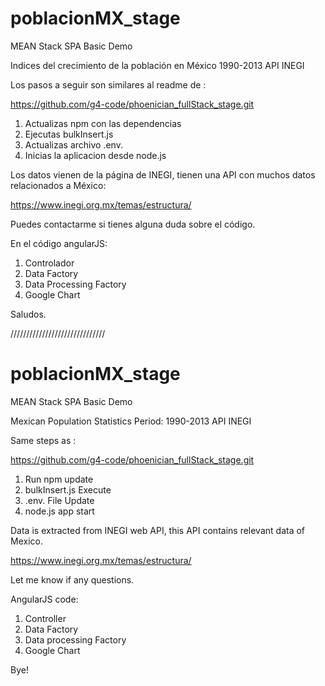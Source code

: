 # poblacionMX_stage
MEAN Stack SPA Basic Demo

Indices del crecimiento de la población en México 1990-2013 API INEGI

Los pasos a seguir son similares al readme de :

https://github.com/g4-code/phoenician_fullStack_stage.git

1) Actualizas npm con las dependencias
2) Ejecutas bulkInsert.js
3) Actualizas archivo .env.
4) Inicias la aplicacion desde node.js

Los datos vienen de la página de INEGI, tienen una API con muchos datos relacionados a México:

https://www.inegi.org.mx/temas/estructura/

Puedes contactarme si tienes alguna duda sobre el código.

En el código angularJS:
1) Controlador
2) Data Factory
3) Data Processing Factory
4) Google Chart

Saludos.

//////////////////////////////
# poblacionMX_stage
MEAN Stack SPA Basic Demo

Mexican Population Statistics Period: 1990-2013 API INEGI

Same steps as :

https://github.com/g4-code/phoenician_fullStack_stage.git

1) Run npm update
2) bulkInsert.js Execute
3) .env. File Update
4) node.js app start

Data is extracted from INEGI web API, this API contains relevant data of Mexico.

https://www.inegi.org.mx/temas/estructura/

Let me know if any questions.

AngularJS code:
1) Controller
2) Data Factory
3) Data processing Factory
4) Google Chart

Bye!
